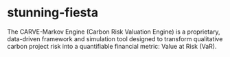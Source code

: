 # stunning-fiesta
The CARVE-Markov Engine (Carbon Risk Valuation Engine) is a proprietary, data-driven framework and simulation tool designed to transform qualitative carbon project risk into a quantifiable financial metric: Value at Risk (VaR).
